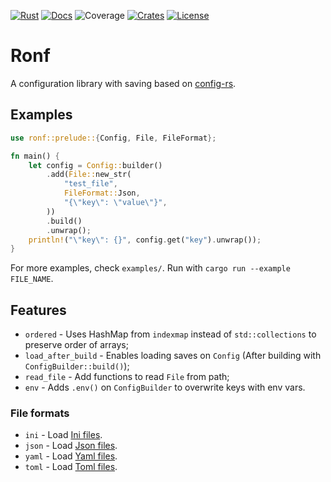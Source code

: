 [![Rust](https://github.com/LeviLovie/ronf/actions/workflows/ci.yaml/badge.svg)](https://github.com/LeviLovie/ronf/actions)
[![Docs](https://docs.rs/ronf/badge.svg)](https://docs.rs/ronf)
![Coverage](https://img.shields.io/badge/dynamic/json?url=https://raw.githubusercontent.com/LeviLovie/ronf/gh-pages/coverage.json&query=$.coverage&label=Coverage)
[![Crates](https://img.shields.io/crates/v/ronf.svg)](https://crates.io/crates/ronf)
[![License](https://img.shields.io/crates/l/ronf.svg)](https://choosealicense.com/licenses/mit/)
# Ronf

A configuration library with saving based on [config-rs](https://github.com/rust-cli/config-rs/tree/main).

## Examples

```rust
use ronf::prelude::{Config, File, FileFormat};

fn main() {
    let config = Config::builder()
        .add(File::new_str(
            "test_file",
            FileFormat::Json,
            "{\"key\": \"value\"}",
        ))
        .build()
        .unwrap();
    println!("\"key\": {}", config.get("key").unwrap());
}
```

For more examples, check `examples/`. Run with `cargo run --example FILE_NAME`.

## Features

- `ordered` - Uses HashMap from `indexmap` instead of `std::collections` to preserve order of arrays;
- `load_after_build` - Enables loading saves on `Config` (After building with `ConfigBuilder::build()`);
- `read_file` - Add functions to read `File` from path;
- `env` - Adds `.env()` on `ConfigBuilder` to overwrite keys with env vars.

### File formats

- `ini` - Load [Ini files](https://en.wikipedia.org/wiki/INI_file).
- `json` - Load [Json files](https://en.wikipedia.org/wiki/JSON).
- `yaml` - Load [Yaml files](https://en.wikipedia.org/wiki/YAML).
- `toml` - Load [Toml files](https://en.wikipedia.org/wiki/TOML).
